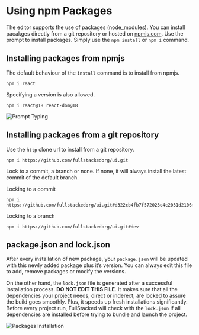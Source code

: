 # Using npm Packages

The editor supports the use of packages (node_modules). You can install pacakges directly from a git repository or hosted on [npmjs.com](https://www.npmjs.com). Use the prompt to install packages. Simply use the `npm install` or `npm i` command.

## Installing packages from npmjs

The default behaviour of the `install` command is to install from npmjs. 

```
npm i react
```

Specifying a version is also allowed.

```
npm i react@18 react-dom@18
```

![Prompt Typing](https://files.fullstacked.org/Screenshot-2025-04-03-at-4.06.37-PM.png)

## Installing packages from a git repository

Use the `http` clone url to install from a git repository.

```
npm i https://github.com/fullstackedorg/ui.git
```

Lock to a commit, a branch or none. If none, it will always install the latest commit of the default branch.

Locking to a commit

```
npm i https://github.com/fullstackedorg/ui.git#d322cb4fb7f572023e4c2031d2106f68bcacb6ea
```

Locking to a branch

```
npm i https://github.com/fullstackedorg/ui.git#dev
```

## package.json and lock.json

After every installation of new package, your `package.json` will be updated with this newly added package plus it’s version. You can always edit this file to add, remove packages or modify the versions.

On the other hand, the `lock.json` file is generated after a successful installation process. **DO NOT EDIT THIS FILE**. It makes sure that all the dependencies your project needs, direct or inderect, are locked to assure the build goes smoothly. Plus, it speeds up fresh installations significantly. Before every project run, FullStacked will check with the `lock.json` if all dependencies are installed before trying to bundle and launch the project. 

![Packages Installation](https://files.fullstacked.org/Screenshot-2025-02-23-at-10.26.46-AM.png)

